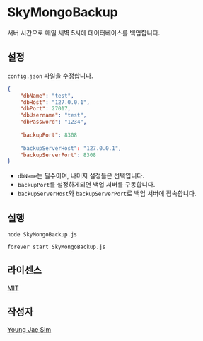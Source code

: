 # SkyMongoBackup
서버 시간으로 매일 새벽 5시에 데이터베이스를 백업합니다.

## 설정
`config.json` 파일을 수정합니다.
```json
{
	"dbName": "test",
	"dbHost": "127.0.0.1",
	"dbPort": 27017,
	"dbUsername": "test",
	"dbPassword": "1234",
	
	"backupPort": 8308
	
	"backupServerHost": "127.0.0.1",
	"backupServerPort": 8308
}
```
* `dbName`는 필수이며, 나머지 설정들은 선택입니다.
* `backupPort`를 설정하게되면 백업 서버를 구동합니다.
* `backupServerHost`와 `backupServerPort`로 백업 서버에 접속합니다.

## 실행
```
node SkyMongoBackup.js
```
```
forever start SkyMongoBackup.js
```

## 라이센스
[MIT](LICENSE)

## 작성자
[Young Jae Sim](https://github.com/Hanul)
